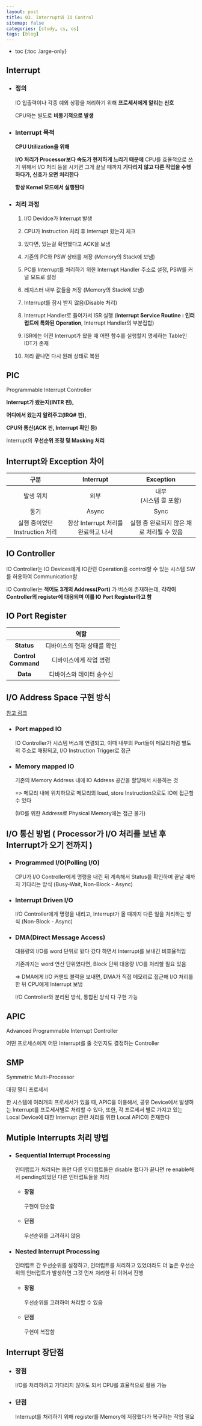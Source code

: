 ```yaml
---
layout: post
title: 03. Interrupt와 IO Control
sitemap: false
categories: [study, cs, os]
tags: [blog]
---
```


- toc
{:toc .large-only}


## Interrupt
+ ### 정의
  IO 입출력이나 각종 예외 상황을 처리하기 위해 **프로세서에게 알리는 신호**

  CPU와는 별도로 **비동기적으로 발생**

+ ### Interrupt 목적

  **CPU Utilization을 위해**

  **I/O 처리가 Processor보다 속도가 현저하게 느리기 때문에** CPU를 효율적으로 쓰기 위해서 I/O 처리 등을 시키면 그게 끝날 때까지 **기다리지 않고 다른 작업을 수행하다가, 신호가 오면 처리한다**

  **항상 Kernel 모드에서 실행된다**

+ ### 처리 과정

  1. I/O Devidce가 Interrupt 발생

  2. CPU가 Instruction 처리 후 Interrupt 왔는지 체크

  3. 있다면, 있는걸 확인했다고 ACK을 보냄

  4. 기존의 PC와 PSW 상태를 저장 (Memory의 Stack에 보냄)

  5. PC를 Interrupt를 처리하기 위한 Interrupt Handler 주소로 설정, PSW를 커널 모드로 설정

  6. 레지스터 내부 값들을 저장 (Memory의 Stack에 보냄)

  7. Interrupt를 잠시 받지 않음(Disable 처리)

  8. Interrupt Handler로 들어가서 ISR 실행
    (**Interrupt Service Routine : 인터럽트에 특화된 Operation**, Interrupt Handler의 부분집합)

  9. ISR에는 어떤 Interrupt가 왔을 때 어떤 함수를 실행할지 명세하는 Table인 IDT가 존재

  10. 처리 끝나면 다시 원래 상태로 복원

## PIC

Programmable Interrupt Controller

**Interrupt가 왔는지(INTR 핀),**

**어디에서 왔는지 알려주고(IRQ# 핀),**

**CPU와 통신(ACK 핀, Interrupt 확인 등)**

Interrupt의 **우선순위 조정 및 Masking 처리**

## Interrupt와 Exception 차이

|              구분              |              Interrupt              |                 Exception                 |
| :----------------------------: | :---------------------------------: | :---------------------------------------: |
|           발생 위치            |                외부                 |         내부<br>(시스템 콜 포함)          |
|              동기              |                Async                |                   Sync                    |
| 실행 중이었던 Instruction 처리 | 항상 Interrupt 처리를 완료하고 나서 | 실행 중 완료되지 않은 채로 처리될 수 있음 |

## IO Controller

IO Controller는 IO Devices에게 IO관련 Operation을 control할 수 있는 시스템 SW를 허용하여 Communication함

IO Controller는 **적어도 3개의 Address(Port)** 가 버스에 존재하는데, **각각이 Controller의 register에 대응되며 이를 IO Port Register라고 함**

## IO Port Register

|                        |            역할             |
| :--------------------: | :-------------------------: |
|       **Status**       | 디바이스의 현재 상태를 확인 |
| **Control<br>Command** |   디바이스에게 작업 명령    |
|        **Data**        |  디바이스와 데이터 송수신   |

## I/O Address Space 구현 방식

[참고 링크](https://saksin.tistory.com/1221)

- ### Port mapped IO

  IO Controller가 시스템 버스에 연결되고, 이때 내부의 Port들이 메모리처럼 별도의 주소로 매핑되고, I/O Instruction Trigger로 접근

- ### Memory mapped IO
  기존의 Memory Address 내에 IO Address 공간을 할당해서 사용하는 것

  => 메모리 내에 위치하므로 메모리의 load, store Instruction으로도 IO에 접근할 수 있다

  (I/O를 위한 Address로 Physical Memory에는 접근 불가)

## I/O 통신 방법 ( Processor가 I/O 처리를 보낸 후 Interrupt가 오기 전까지 )

- ### Programmed I/O(Polling I/O)
  CPU가 I/O Controller에게 명령을 내린 뒤 계속해서 Status를 확인하며 끝날 때까지 기다리는 방식 (Busy-Wait, Non-Block - Async)
- ### Interrupt Driven I/O
  I/O Controller에게 명령을 내리고, Interrupt가 올 때까지 다른 일을 처리하는 방식 (Non-Block - Async)
- ### DMA(Direct Message Access)

  대용량의 I/O를 word 단위로 왔다 갔다 하면서 Interrupt를 보내긴 비효율적임

  기존까지는 word 연산 단위였다면, Block 단위 대용량 I/O를 처리할 필요 있음

  => DMA에게 I/O 커맨드 블럭을 보내면, DMA가 직접 메모리로 접근해 I/O 처리를 한 뒤 CPU에게 Interrupt 보냄

  I/O Controller와 분리된 방식, 통합된 방식 다 구현 가능

## APIC

Advanced Programmable Interrupt Controller

어떤 프로세스에게 어떤 Interrupt를 줄 것인지도 결정하는 Controller

## SMP

Symmetric Multi-Processor

대칭 멀티 프로세서

한 시스템에 여러개의 프로세서가 있을 때, APIC을 이용해서, 공유 Device에서 발생하는 Interrupt를 프로세서별로 처리할 수 있다,
또한, 각 프로세서 별로 가지고 있는 Local Device에 대한 Interrupt 관련 처리를 위한 Local APIC이 존재한다

## Mutiple Interrupts 처리 방법

- ### Sequential Interrupt Processing
  인터럽트가 처리되는 동안 다른 인터럽트들은 disable 했다가 끝나면 re enable해서 pending되었던 다른 인터럽트들을 처리
  - #### 장점
    구현이 단순함
  - #### 단점
    우선순위를 고려하지 않음
- ### Nested Interrupt Processing
  인터럽트 간 우선순위를 설정하고, 인터럽트를 처리하고 있었더라도 더 높은 우선순위의 인터럽트가 발생하면 그것 먼저 처리한 뒤 이어서 진행
  - #### 장점
    우선순위를 고려하여 처리할 수 있음
  - #### 단점
    구현이 복잡함

## Interrupt 장단점

- ### 장점
  I/O를 처리하려고 기다리지 않아도 되서 CPU를 효율적으로 활용 가능
- ### 단점
  Interrupt를 처리하기 위해 register를 Memory에 저장했다가 복구하는 작업 필요